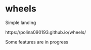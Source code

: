# wheels
<p>Simple landing</p>
<p>https://polina090193.github.io/wheels/</p>
<p>Some features are in progress</p>
